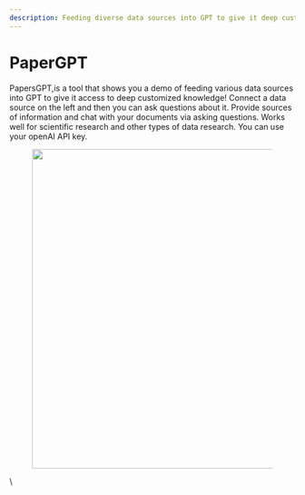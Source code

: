 ```yaml
---
description: Feeding diverse data sources into GPT to give it deep customized knowledge
---
```


# PaperGPT

PapersGPT,is a tool that shows you a demo of feeding various data sources into GPT to give it access to deep customized knowledge! Connect a data source on the left and then you can ask questions about it. Provide sources of information and chat with your documents via asking questions. Works well for scientific research and other types of data research. You can use your openAI API key.

<figure><img src="https://topai.tools/assets/img/tools/papers-gpt.webp" alt="" width="563"><figcaption></figcaption></figure>

\
